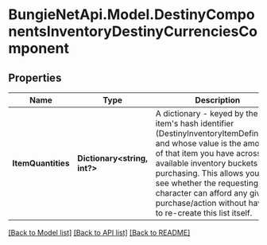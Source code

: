 # BungieNetApi.Model.DestinyComponentsInventoryDestinyCurrenciesComponent
## Properties

Name | Type | Description | Notes
------------ | ------------- | ------------- | -------------
**ItemQuantities** | **Dictionary<string, int?>** | A dictionary - keyed by the item&#39;s hash identifier (DestinyInventoryItemDefinition), and whose value is the amount of that item you have across all available inventory buckets for purchasing.  This allows you to see whether the requesting character can afford any given purchase/action without having to re-create this list itself. | [optional] 

[[Back to Model list]](../README.md#documentation-for-models) [[Back to API list]](../README.md#documentation-for-api-endpoints) [[Back to README]](../README.md)

